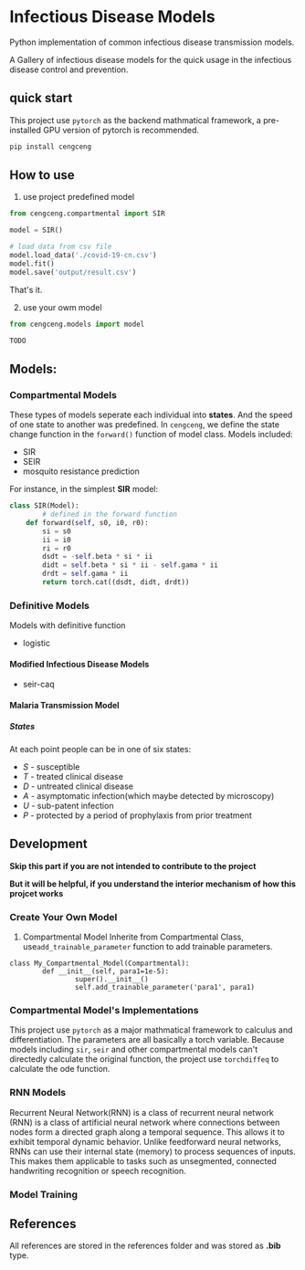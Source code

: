 # Infectious Disease Models
Python implementation of common infectious disease transmission models.

A Gallery of infectious disease models for the quick usage in the infectious disease control and prevention.

## quick start
This project use `pytorch` as the backend mathmatical framework, a pre-installed GPU version of pytorch is recommended.
```bash
pip install cengceng
```

## How to use

1. use project predefined model
```python
from cengceng.compartmental import SIR

model = SIR()

# load data from csv file
model.load_data('./covid-19-cn.csv')
model.fit()
model.save('output/result.csv')
```
That's it.

2. use your owm model

```python
from cengceng.models import model

TODO
```
## Models:

### Compartmental Models
These types of models seperate each individual into **states**. And the speed of one state to another was predefined. In `cengceng`, we define the state change function in the `forward()` function of model class. Models included:
- SIR
- SEIR
- mosquito resistance prediction

For instance, in the simplest **SIR** model:
```python
class SIR(Model):
		# defined in the forward function
    def forward(self, s0, i0, r0):
        si = s0
        ii = i0
        ri = r0
        dsdt = -self.beta * si * ii
        didt = self.beta * si * ii - self.gama * ii
        drdt = self.gama * ii
        return torch.cat((dsdt, didt, drdt))
```

### Definitive Models
Models with definitive function

- logistic

#### Modified Infectious Disease Models
- seir-caq

#### Malaria Transmission Model

##### States
At each point people can be in one of six states:
- *S* - susceptible
- *T* - treated clinical disease
- *D* - untreated clinical disease
- *A* - asymptomatic infection(which maybe detected by microscopy)
- *U* - sub-patent infection
- *P* - protected by a period of prophylaxis from prior treatment

## Development
**Skip this part if you are not intended to contribute to the project**

**But it will be helpful, if you understand the interior mechanism of how this projcet works**

### Create Your Own Model

1. Compartmental Model
Inherite from Compartmental Class, use`add_trainable_parameter` function to add trainable parameters.

```pytorch
class My_Compartmental_Model(Compartmental):
		def __init__(self, para1=1e-5):
				super().__init__()
				self.add_trainable_parameter('para1', para1)
```

### Compartmental Model's Implementations
This project use `pytorch` as a major mathmatical framework to calculus and differentiation. The parameters are all basically a torch variable.
Because models including `sir`, `seir` and other compartmental models can't directedly calculate the original function, the project use `torchdiffeq` to calculate the ode function.



### RNN Models
Recurrent Neural Network(RNN) is a class of recurrent neural network (RNN) is a class of artificial neural network where connections between nodes form a directed graph along a temporal sequence. This allows it to exhibit temporal dynamic behavior. Unlike feedforward neural networks, RNNs can use their internal state (memory) to process sequences of inputs. This makes them applicable to tasks such as unsegmented, connected handwriting recognition or speech recognition.

### Model Training

## References
All references are stored in the references folder and was stored as **.bib** type.
